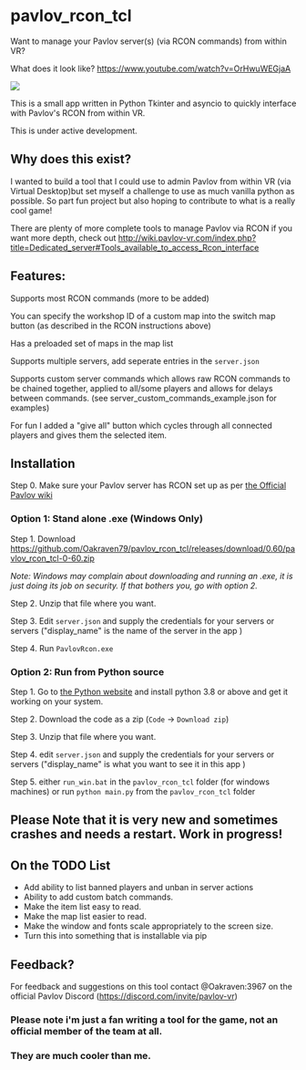 # pavlov_rcon_tcl
Want to manage your Pavlov server(s) (via RCON commands) from within VR?

What does it look like? https://www.youtube.com/watch?v=OrHwuWEGjaA

<img src="http://www.greatleapskyward.com/pavlov_rcon.jpg" />

This is a small app written in Python Tkinter and asyncio to quickly interface with Pavlov's RCON from within VR.

This is under active development.

## Why does this exist?
I wanted to build a tool that I could use to admin Pavlov from within VR (via Virtual Desktop)but set myself a challenge to use as much vanilla python as possible. So part fun project but also hoping to contribute to what is a really cool game!

There are plenty of more complete tools to manage Pavlov via RCON if you want more depth, check out http://wiki.pavlov-vr.com/index.php?title=Dedicated_server#Tools_available_to_access_Rcon_interface


## Features:

Supports most RCON commands (more to be added)

You can specify the workshop ID of a custom map into the switch map button (as described in the RCON instructions above)

Has a preloaded set of maps in the map list

Supports multiple servers, add seperate entries in the `server.json`

Supports custom server commands which allows raw RCON commands to be chained together, applied to all/some players and allows for delays between commands. (see server_custom_commands_example.json for examples) 

For fun I added a "give all" button which cycles through all connected players and gives them the selected item.


## Installation
Step 0. Make sure your Pavlov server has RCON set up as per [the Official Pavlov wiki](http://wiki.pavlov-vr.com/index.php?title=Dedicated_server#Rcon_Overview_and_Commands) 


### Option 1:  Stand alone .exe (Windows Only)

Step 1. Download https://github.com/Oakraven79/pavlov_rcon_tcl/releases/download/0.60/pavlov_rcon_tcl-0-60.zip

_Note: Windows may complain about downloading and running an .exe, it is just doing its job on security. If that bothers you, go with option 2._

Step 2. Unzip that file where you want.

Step 3. Edit `server.json` and supply the credentials for your servers or servers ("display_name" is the name of the server in the app )

Step 4. Run `PavlovRcon.exe`

### Option 2: Run from Python source

Step 1. Go to [the Python website](http://www.python.org/downloads/) and install python 3.8 or above and get it working on your system. 

Step 2. Download the code as a zip (`Code` -> `Download zip`)

Step 3. Unzip that file where you want.

Step 4. edit `server.json` and supply the credentials for your servers or servers ("display_name" is what you want to see it in this app )

Step 5. either `run_win.bat` in the `pavlov_rcon_tcl` folder (for windows machines) or run `python main.py` from the `pavlov_rcon_tcl` folder 


## Please Note that it is very new and sometimes crashes and needs a restart. Work in progress! 

## On the TODO List 

- Add ability to list banned players and unban in server actions
- Ability to add custom batch commands. 
- Make the item list easy to read.
- Make the map list easier to read.
- Make the window and fonts scale appropriately to the screen size. 
- Turn this into something that is installable via pip

## Feedback?

For feedback and suggestions on this tool contact @Oakraven:3967 on the official Pavlov Discord (https://discord.com/invite/pavlov-vr)

### Please note i'm just a fan writing a tool for the game, not an official member of the team at all. 
### They are much cooler than me.